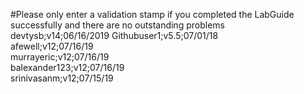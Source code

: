 #Please only enter a validation stamp if you completed the LabGuide successfully and there are no outstanding problems
devtysb;v14;06/16/2019
Githubuser1;v5.5;07/01/18<br/>
afewell;v12;07/16/19<br/>
murrayeric;v12;07/16/19<br/>
balexander123;v12;07/16/19<br/>
srinivasanm;v12;07/15/19<br/>
